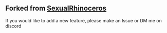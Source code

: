 ## Forked from [SexualRhinoceros](https://github.com/SexualRhinoceros/MusicBot)

If you would like to add a new feature, please make an Issue or DM me on discord
